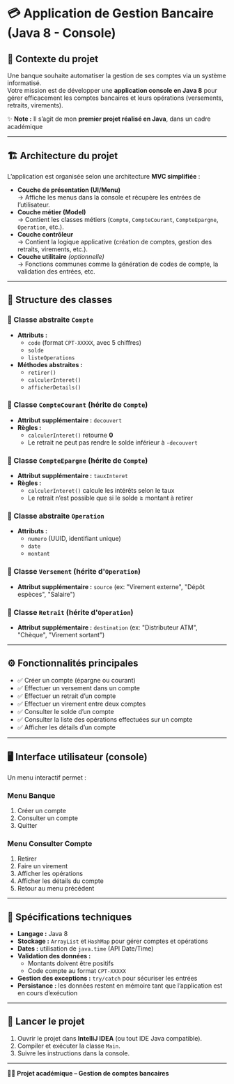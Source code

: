 # 💳 Application de Gestion Bancaire (Java 8 - Console)

## 📌 Contexte du projet
Une banque souhaite automatiser la gestion de ses comptes via un système informatisé.  
Votre mission est de développer une **application console en Java 8** pour gérer efficacement les comptes bancaires et leurs opérations (versements, retraits, virements).

✨ **Note :** Il s’agit de mon **premier projet réalisé en Java**, dans un cadre académique

---

## 🏗️ Architecture du projet
L’application est organisée selon une architecture **MVC simplifiée** :

- **Couche de présentation (UI/Menu)**  
  → Affiche les menus dans la console et récupère les entrées de l’utilisateur.
- **Couche métier (Model)**  
  → Contient les classes métiers (`Compte`, `CompteCourant`, `CompteEpargne`, `Operation`, etc.).
- **Couche contrôleur**  
  → Contient la logique applicative (création de comptes, gestion des retraits, virements, etc.).
- **Couche utilitaire** *(optionnelle)*  
  → Fonctions communes comme la génération de codes de compte, la validation des entrées, etc.

---

## 📂 Structure des classes

### 🔹 Classe abstraite `Compte`
- **Attributs :**
    - `code` (format `CPT-XXXXX`, avec 5 chiffres)
    - `solde`
    - `listeOperations`
- **Méthodes abstraites :**
    - `retirer()`
    - `calculerInteret()`
    - `afficherDetails()`

### 🔹 Classe `CompteCourant` (hérite de `Compte`)
- **Attribut supplémentaire :** `decouvert`
- **Règles :**
    - `calculerInteret()` retourne **0**
    - Le retrait ne peut pas rendre le solde inférieur à `-decouvert`

### 🔹 Classe `CompteEpargne` (hérite de `Compte`)
- **Attribut supplémentaire :** `tauxInteret`
- **Règles :**
    - `calculerInteret()` calcule les intérêts selon le taux
    - Le retrait n’est possible que si le solde ≥ montant à retirer

### 🔹 Classe abstraite `Operation`
- **Attributs :**
    - `numero` (UUID, identifiant unique)
    - `date`
    - `montant`

### 🔹 Classe `Versement` (hérite d'`Operation`)
- **Attribut supplémentaire :** `source` (ex: "Virement externe", "Dépôt espèces", "Salaire")

### 🔹 Classe `Retrait` (hérite d'`Operation`)
- **Attribut supplémentaire :** `destination` (ex: "Distributeur ATM", "Chèque", "Virement sortant")

---

## ⚙️ Fonctionnalités principales
- ✅ Créer un compte (épargne ou courant)
- ✅ Effectuer un versement dans un compte
- ✅ Effectuer un retrait d’un compte
- ✅ Effectuer un virement entre deux comptes
- ✅ Consulter le solde d’un compte
- ✅ Consulter la liste des opérations effectuées sur un compte
- ✅ Afficher les détails d’un compte

---

## 🖥️ Interface utilisateur (console)
Un menu interactif permet :

### **Menu Banque**
1. Créer un compte
2. Consulter un compte
3. Quitter

### **Menu Consulter Compte**
1. Retirer
2. Faire un virement
3. Afficher les opérations
4. Afficher les détails du compte
5. Retour au menu précédent

---

## 🔧 Spécifications techniques
- **Langage :** Java 8
- **Stockage :** `ArrayList` et `HashMap` pour gérer comptes et opérations
- **Dates :** utilisation de `java.time` (API Date/Time)
- **Validation des données :**
    - Montants doivent être positifs
    - Code compte au format `CPT-XXXXX`
- **Gestion des exceptions :** `try/catch` pour sécuriser les entrées
- **Persistance :** les données restent en mémoire tant que l’application est en cours d’exécution

---

## 🚀 Lancer le projet
1. Ouvrir le projet dans **IntelliJ IDEA** (ou tout IDE Java compatible).
2. Compiler et exécuter la classe `Main`.
3. Suivre les instructions dans la console.

---

👨‍💻 **Projet académique – Gestion de comptes bancaires**
